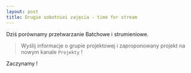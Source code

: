 ```yaml
---
layout: post
title: Drugie sobotniei zajęcia - time for stream 
---
```


Dziś porównamy przetwarzanie Batchowe i strumieniowe.

> Wyślij informacje o grupie projektowej i zaproponowany projekt na nowym kanale `Projekty` !

Zaczynamy !